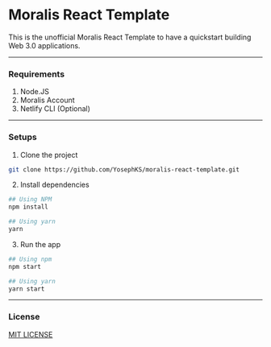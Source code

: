 # Moralis React Template

This is the unofficial Moralis React Template to have a quickstart building Web 3.0 applications.

-----
### Requirements

1. Node.JS
2. Moralis Account
3. Netlify CLI (Optional)

-----
### Setups

1. Clone the project

```bash
git clone https://github.com/YosephKS/moralis-react-template.git
```

2. Install dependencies

```bash
## Using NPM
npm install

## Using yarn
yarn
```

3. Run the app

```bash
## Using npm
npm start

## Using yarn
yarn start
```

-----
### License

[MIT LICENSE](https://github.com/YosephKS/moralis-react-template/blob/main/LICENSE)